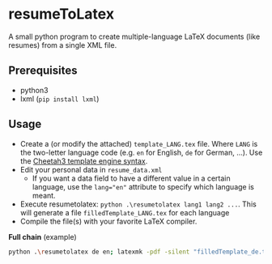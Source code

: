 # resumeToLatex

A small python program to create multiple-language LaTeX documents (like resumes) from a single XML file.

## Prerequisites
* python3
* lxml (`pip install lxml`)

## Usage

* Create a (or modify the attached) `template_LANG.tex` file. Where `LANG` is the two-letter language code (e.g. `en` for English, `de` for German, ...). Use the [Cheetah3 template engine syntax](http://cheetahtemplate.org/users_guide/intro.html#give-me-an-example).
* Edit your personal data in `resume_data.xml`
    * If you want a data field to have a different value in a certain language, use the `lang="en"` attribute to specify which language is meant.
* Execute resumetolatex: `python .\resumetolatex lang1 lang2 ...`. This will generate a file `filledTemplate_LANG.tex` for each language
* Compile the file(s) with your favorite LaTeX compiler.

**Full chain** (example)
```bash
python .\resumetolatex de en; latexmk -pdf -silent "filledTemplate_de.tex"; latexmk -pdf -silent "filledTemplate_en.tex"; latexmk -c; rm filledTemplate_de.tex; rm filledTemplate_en.tex;
```
